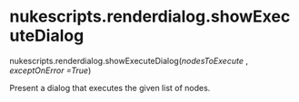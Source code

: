 # nukescripts.renderdialog.showExecuteDialog
nukescripts.renderdialog.showExecuteDialog(_nodesToExecute_ , _exceptOnError =True_)

Present a dialog that executes the given list of nodes.